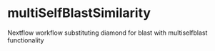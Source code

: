 # multiSelfBlastSimilarity
Nextflow workflow substituting diamond for blast with multiselfblast functionality
